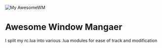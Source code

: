 ![My AwesomeWM](https://github.com/HishamAHai/dotfiles/blob/master/.screenshots/Screenshot-2020-08-27-11-01.png)
# Awesome Window Mangaer
I split my rc.lua into various .lua modules for ease of track and modification
